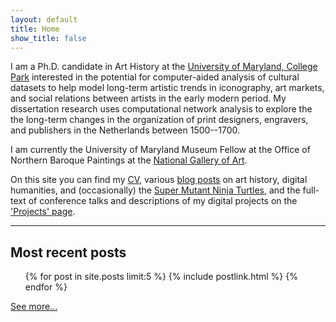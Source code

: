 ```yaml
---
layout: default
title: Home
show_title: false
---
```


I am a Ph.D. candidate in Art History at the [University of Maryland, College Park](http://arthistory.umd.edu/graduate-students/Matthew%20Lincoln) interested in the potential for computer-aided analysis of cultural datasets to help model long-term artistic trends in iconography, art markets, and social relations between artists in the early modern period.
My dissertation research uses computational network analysis to explore the the long-term changes in the organization of print designers, engravers, and publishers in the Netherlands between 1500--1700.

I am currently the University of Maryland Museum Fellow at the Office of Northern Baroque Paintings at the [National Gallery of Art](http://www.nga.gov).

On this site you can find my [CV](/about), various [blog posts](/archive) on art history, digital humanities, and (occasionally) the [Super Mutant Ninja Turtles](/2013/09/10/ninja-turtles.html), and the full-text of conference talks and descriptions of my digital projects on the ['Projects' page](/projects).

***

## Most recent posts

<nav>
	<ul>
	{% for post in site.posts limit:5 %}
	  {% include postlink.html %}
	{% endfor %}
	</ul>
</nav>

[See more...](/archive)
